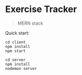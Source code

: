 # Exercise Tracker

> MERN stack

Quick start:

```
cd client
npm install
npm start
```

```
cd server
npm install
nodemon server
```